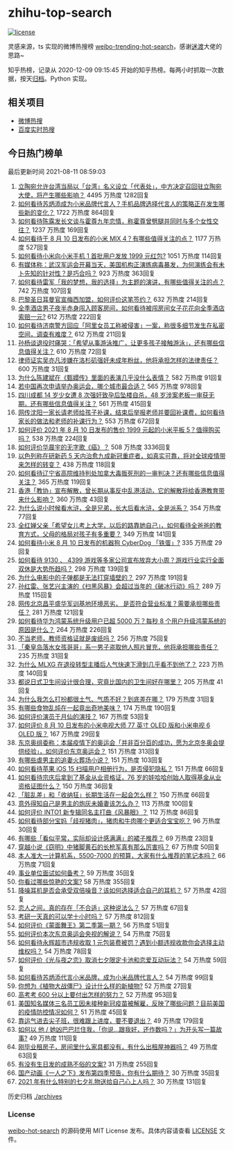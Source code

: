 # zhihu-top-search

[![license](https://img.shields.io/github/license/Arrackisarookie/zhihu-top-search)](https://github.com/Arrackisarookie/zhihu-top-search/blob/master/LICENSE)

灵感来源，ts 实现的微博热搜榜 [weibo-trending-hot-search](https://github.com/justjavac/weibo-trending-hot-search)，感谢[迷渡](https://github.com/justjavac)大佬的思路~

知乎热榜，记录从 2020-12-09 09:15:45 开始的知乎热榜。每两小时抓取一次数据，按天[归档](./archives)。Python 实现。

## 相关项目
+ [微博热搜](https://github.com/Arrackisarookie/weibo-hot-search)
+ [百度实时热搜](https://github.com/Arrackisarookie/baidu-hot-search)

## 今日热门榜单

<!-- Rank Begin -->

最后更新时间 2021-08-11 08:59:03

1. [立陶宛允许台湾当局以「台湾」名义设立「代表处」，中方决定召回驻立陶宛大使，将产生哪些影响？](https://www.zhihu.com/question/478718797) 4495 万热度 1282回复
1. [如何看待苏炳添成为小米品牌代言人？手机品牌选择代言人的策略正在发生哪些新的变化？](https://www.zhihu.com/question/478630976) 1722 万热度 864回复
1. [如何看待陈露发长文谈与霍尊九年恋情，称霍尊曾劈腿并同时与多个女性交往？](https://www.zhihu.com/question/478823109) 1237 万热度 169回复
1. [如何看待于 8 月 10 日发布的小米 MIX 4？有哪些值得关注的点？](https://www.zhihu.com/question/478763664) 1177 万热度 527回复
1. [如何看待小米向小米手机 1 首批用户发放 1999 元红包?](https://www.zhihu.com/question/478819731) 1051 万热度 114回复
1. [有媒体称：武汉军运会开幕当天，美国机构正演练病毒暴发，为何演练会有未卜先知的针对性？是巧合吗？](https://www.zhihu.com/question/477157499) 923 万热度 363回复
1. [如何看待雷军「我的梦想，我的选择」为主题的演讲，有哪些值得关注的点？](https://www.zhihu.com/question/478635150) 742 万热度 107回复
1. [巴黎圣日耳曼官宣梅西加盟，如何评价这笔签约？](https://www.zhihu.com/question/478775587) 632 万热度 214回复
1. [全季酒店男子夜半赤身闯入顾客房间，如何看待被闯房间女子花花向全季酒店索赔一元?](https://www.zhihu.com/question/478552549) 612 万热度 222回复
1. [如何看待济南警方回应「阿里女员工称被侵害」一案，称很多细节发生在私密空间，调查有难度？](https://www.zhihu.com/question/478727061) 612 万热度 211回复
1. [孙杨谈退役时痛哭：「希望从事游泳推广，让更多孩子接触游泳」，还有哪些信息值得关注？](https://www.zhihu.com/question/478396868) 610 万热度 72回复
1. [律师证实吴亦凡涉嫌在洛杉矶强奸未成年粉丝，他将承担怎样的法律责任？](https://www.zhihu.com/question/478796861) 600 万热度 31回复
1. [为什么陈建斌在《甄嬛传》里面的表演几乎没什么表情？](https://www.zhihu.com/question/449473743) 582 万热度 91回复
1. [若中国再次申请举办奥运会，哪个城市最合适？](https://www.zhihu.com/question/49192819) 565 万热度 978回复
1. [四川成都 14 岁少女遭 8 次强奸致孕后坠楼自杀，48 岁涉案老板一审获无期，还有哪些信息值得关注？](https://www.zhihu.com/question/478418777) 561 万热度 415回复
1. [网传沈阳一家长请老师给孩子补课，结束后举报老师并要回补课费，如何看待家长的做法和老师的补课行为？](https://www.zhihu.com/question/478114492) 553 万热度 672回复
1. [如何评价 2021 年 8 月 10 日发布的售价 1999 元起的小米平板 5？值得购买吗？](https://www.zhihu.com/question/478805868) 538 万热度 224回复
1. [如何评价华晨宇的无字歌《癌》？](https://www.zhihu.com/question/29680247) 508 万热度 3336回复
1. [以色列称在研新药 5 天内治愈九成新冠重症者，如真实可靠，将对全球疫情带来怎样的转变？](https://www.zhihu.com/question/478621729) 438 万热度 118回复
1. [如何看待辽宁省高院维持判处加拿大毒贩死刑的一审判决？还有哪些信息值得关注？](https://www.zhihu.com/question/478645584) 365 万热度 119回复
1. [香港「教协」宣布解散，曾长期从事反中乱港活动，它的解散将给香港教育带来什么影响？](https://www.zhihu.com/question/478760503) 360 万热度 43回复
1. [为什么说小时候看水浒，全是兄弟，长大后看水浒，全是派系？](https://www.zhihu.com/question/477794001) 354 万热度 77回复
1. [全红婵父亲「希望女儿考上大学，以后的路靠她自己」，如何看待全爸爸的教育方式，父母的格局对孩子有多重要？](https://www.zhihu.com/question/478501209) 349 万热度 141回复
1. [如何看待小米 8 月 10 日发布的机器狗 CyberDog 「铁蛋」?](https://www.zhihu.com/question/478820413) 335 万热度 29回复
1. [如何看待 9130 、 4399 游戏等多家公司宣布放弃大小周？游戏行业实行全面双休是大势所趋吗？](https://www.zhihu.com/question/478611235) 298 万热度 139回复
1. [为什么电影中的子弹都是无法打穿墙壁的？](https://www.zhihu.com/question/278844449) 297 万热度 191回复
1. [孙红雷、张艺兴主演的《扫黑风暴》会超过当年的《破冰行动》吗？](https://www.zhihu.com/question/477815273) 289 万热度 115回复
1. [网传北京昌平盛华军训基地环境恶劣， 是否符合营业标准？需要承担哪些责任？](https://www.zhihu.com/question/478577430) 281 万热度 121回复
1. [如何看待华为鸿蒙系统升级用户已超 5000 万？每秒 8 个用户升级鸿蒙系统的原因是什么？](https://www.zhihu.com/question/478358572) 264 万热度 226回复
1. [不当老师，教师资格证就是废纸吗？](https://www.zhihu.com/question/445300321) 256 万热度 75回复
1. [「秦皇岛落水女孩哥哥」系一男子盗取他人照片冒充，他将承担哪些责任？](https://www.zhihu.com/question/478819918) 235 万热度 31回复
1. [为什么 MLXG 在退役转型主播后人气快速下滑到几乎看不到他了？](https://www.zhihu.com/question/475507197) 223 万热度 140回复
1. [都说日式卫生间设计很合理，究竟比国内的卫生间好在哪里？](https://www.zhihu.com/question/475591520) 205 万热度 41回复
1. [为什么我怎么打扮都很土气、气质不好？到底差在哪？](https://www.zhihu.com/question/466197129) 179 万热度 31回复
1. [有哪些食物乱炖在一起竟出奇地美味？](https://www.zhihu.com/question/472739548) 174 万热度 190回复
1. [如何评价演员于月仙的演技？](https://www.zhihu.com/question/478420736) 167 万热度 53回复
1. [如何评价 8 月 10 日发布的小米电视大师 77 英寸 OLED 版和小米电视 6 OLED 版？](https://www.zhihu.com/question/478815780) 167 万热度 29回复
1. [东京奥组委称：本届疫情下的奥运会「并非百分百的成功，愿为北京冬奥会提供经验」，如何评价东京奥运会？](https://www.zhihu.com/question/478442115) 151 万热度 313回复
1. [有哪些虐男主的追妻火葬场小说？](https://www.zhihu.com/question/357318816) 151 万热度 103回复
1. [如何看待苹果 iOS 15 扫描用户相册行为，是否侵犯隐私？](https://www.zhihu.com/question/478425577) 151 万热度 66回复
1. [如何看待宗庆后拿到了基金从业资格证，76 岁的娃哈哈创始人取得基金从业资格证图什么？](https://www.zhihu.com/question/478519183) 150 万热度 36回复
1. [「脏乱差」和「收纳狂」长期生活在一起会怎么样？](https://www.zhihu.com/question/475314333) 150 万热度 66回复
1. [意外得知自己是男主的炮灰未婚妻该怎么办？](https://www.zhihu.com/question/469837216) 113 万热度 100回复
1. [如何评价 INTO1 新专辑同名主打曲《风暴眼》？](https://www.zhihu.com/question/476923517) 112 万热度 86回复
1. [如何看待部分宝妈「歧视猪肉」，猪肉和牛肉哪个更适合宝宝吃？](https://www.zhihu.com/question/477742531) 96 万热度 30回复
1. [有哪些「看似平常，实际却设计感满满」的裙子推荐？](https://www.zhihu.com/question/469353428) 69 万热度 23回复
1. [穿越小说《窃明》中猪脚黄石的长枪军真有那么厉害吗？](https://www.zhihu.com/question/21944109) 67 万热度 50回复
1. [本人准大一计算机系，5500-7000 的预算，大家有什么推荐的笔记本吗？](https://www.zhihu.com/question/472128646) 66 万热度 71回复
1. [事业单位面试如何备考？](https://www.zhihu.com/question/431740954) 59 万热度 35回复
1. [你看过哪些惊艳的文案?](https://www.zhihu.com/question/353462036) 58 万热度 355回复
1. [降噪耳机是否会承受双倍噪音？该如何选择适合自己的耳机？](https://www.zhihu.com/question/475584558) 57 万热度 42回复
1. [恋人之间，真的存在「不合适」这种说法么？](https://www.zhihu.com/question/24276334) 57 万热度 67回复
1. [考研一天真的可以学十小时吗？](https://www.zhihu.com/question/414094375) 57 万热度 812回复
1. [如何评价《蒙面舞王》第二季第一期？](https://www.zhihu.com/question/478260183) 56 万热度 51回复
1. [如何评价本次东京奥运会央视的解说？](https://www.zhihu.com/question/477556859) 54 万热度 75回复
1. [如何看待永辉超市违规收取 1 元包装费被罚？遇到小额违规收款你会选择主动维权吗？](https://www.zhihu.com/question/478483438) 54 万热度 78回复
1. [如何评价《光与夜之恋》取消七夕限定卡池和恋爱互动玩法？](https://www.zhihu.com/question/478773258) 54 万热度 59回复
1. [如何看待苏炳添代言小米品牌，成为小米品牌代言人？](https://www.zhihu.com/question/478629268) 54 万热度 99回复
1. [你想为《植物大战僵尸》设计什么样的新植物?](https://www.zhihu.com/question/476507359) 52 万热度 27回复
1. [高考考 600 分以上要付出怎样的努力？](https://www.zhihu.com/question/332243873) 52 万热度 953回复
1. [美国知名媒体三名员工因未接种新冠疫苗被解雇，反映了哪些问题？目前美国的疫情防控情况如何？](https://www.zhihu.com/question/477805073) 51 万热度 45回复
1. [靠运气进去尖子班，很难跟上进度，要不要退出？](https://www.zhihu.com/question/478597302) 49 万热度 179回复
1. [如何以 他 / 她凶巴巴拦住我，「你说…跟我好，还作数吗？」为开头写一篇故事?](https://www.zhihu.com/question/468253321) 49 万热度 111回复
1. [刚毕业租房子，房间里什么家具都没有，有什么出租屋神器吗？](https://www.zhihu.com/question/265564247) 49 万热度 63回复
1. [有没有生日发的成熟不俗的文案?](https://www.zhihu.com/question/413422913) 31 万热度 255回复
1. [国产动画《一人之下》发布第四季预告，你有什么期待？](https://www.zhihu.com/question/478184101) 30 万热度 35回复
1. [2021 年有什么特别的七夕礼物送给自己心上人吗？](https://www.zhihu.com/question/473998862) 30 万热度 131回复
<!-- Rank End -->

历史归档 [./archives](./archives)

### License

[weibo-hot-search](https://github.com/Arrackisarookie/zhihu-top-search) 的源码使用 MIT License 发布。具体内容请查看 [LICENSE](./LICENSE) 文件。
